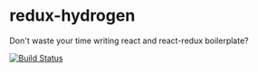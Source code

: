 # redux-hydrogen
Don't waste your time writing react and react-redux boilerplate?

[![Build Status](https://travis-ci.org/Lemonpeach/redux-hydrogen.svg?branch=master)](https://travis-ci.org/Lemonpeach/redux-hydrogen)
